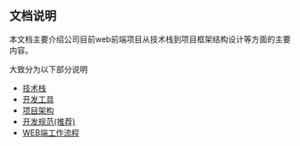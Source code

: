 ## 文档说明

本文档主要介绍公司目前web前端项目从技术栈到项目框架结构设计等方面的主要内容。

大致分为以下部分说明

* [技术栈](./tech-stack)
* [开发工具](./dev-tools)
* [项目架构](./pro-structure)
* [开发规范(推荐)](./dev-standard)
* [WEB端工作流程](./work-flow)